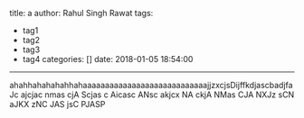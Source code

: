 title: a
author: Rahul Singh Rawat
tags:
  - tag1
  - tag2
  - tag3
  - tag4
categories: []
date: 2018-01-05 18:54:00
---
ahahhahahahahhahaaaaaaaaaaaaaaaaaaaaaaaaaaaajjzxcjsDijffkdjascbadjfaJc ajcjac nmas cjA Scjas c Aicasc ANsc akjcx NA ckjA NMas CJA NXJz sCN aJKX zNC JAS jsC PJASP